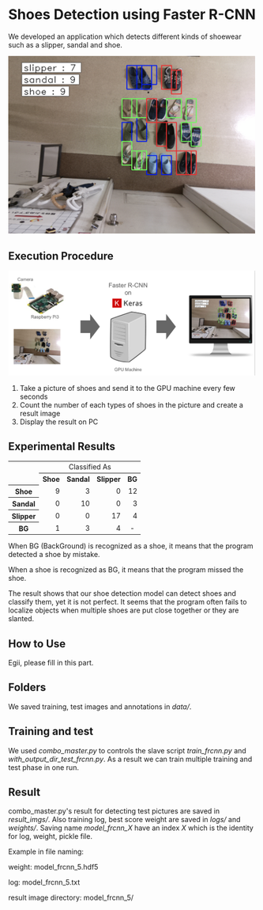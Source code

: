 # Shoes Detection using Faster R-CNN

We developed an application which detects different kinds of shoewear such as a slipper, sandal and shoe.

<img src="readme_images/shoe_detector_example.png" width="500px">

## Execution Procedure

<img src="readme_images/system_configuration.png" width="500px">

1. Take a picture of shoes and send it to the GPU machine every few seconds
2. Count the number of each types of shoes in the picture and create a result image
3. Display the result on PC

## Experimental Results

<table>
    <tr>
      <td rowspan="2"></td>
      <td colspan=4 align="center">Classified As</td>
    </tr>
    <tr>
      <th>Shoe</th>
      <th>Sandal</th>
      <th>Slipper</th>
      <th>BG</th>
    </tr>
    <tr>
      <th>Shoe</th>
      <td align="right">9</td>
      <td align="right">3</td>
      <td align="right">0</td>
      <td align="right">12</td>
    </tr>
    <tr>
      <th>Sandal</th>
      <td align="right">0</td>
      <td align="right">10</td>
      <td align="right">0</td>
      <td align="right">3</td>
    </tr>
    <tr>
      <th>Slipper</th>
      <td align="right">0</td>
      <td align="right">0</td>
      <td align="right">17</td>
      <td align="right">4</td>
    </tr>
    <tr>
      <th>BG</th>
      <td align="right">1</td>    
      <td align="right">3</td>
      <td align="right">4</td>
      <td align="center">-</td>
    </tr>
</table>

When BG (BackGround) is recognized as a shoe, it means that the program detected a shoe by mistake.

When a shoe is recognized as BG, it means that the program missed the shoe.

The result shows that our shoe detection model can detect shoes and classify them, yet it is not perfect.
It seems that the program often fails to localize objects when multiple shoes are put close together or they are slanted.

## How to Use

Egii, please fill in this part.

## Folders
We saved training, test images and annotations in *data/*.

## Training and test
We used *combo_master.py* to controls the slave script *train_frcnn.py* and *with_output_dir_test_frcnn.py*. As a result we can train multiple training and test phase in one run.

## Result
combo_master.py's result for detecting test pictures are saved in *result_imgs/*. Also training log, best score weight are saved in *logs/* and *weights/*. Saving name *model_frcnn_X* have an index *X* which is the identity for log, weight, pickle file.

Example in file naming:

weight: model_frcnn_5.hdf5  

log: model_frcnn_5.txt

result image directory: model_frcnn_5/
